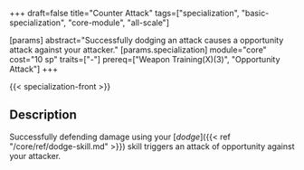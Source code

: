 +++
draft=false
title="Counter Attack"
tags=["specialization", "basic-specialization", "core-module", "all-scale"]

[params]
  abstract="Successfully dodging an attack causes a opportunity attack against your attacker."
  [params.specialization]
    module="core"
    cost="10 sp"
    traits=["-"]
    prereq=["Weapon Training(X)(3)", "Opportunity Attack"]
+++

{{< specialization-front >}}

## Description

Successfully defending damage using your 
[*dodge*]({{< ref "/core/ref/dodge-skill.md" >}}) skill triggers an attack
of opportunity against your attacker.

